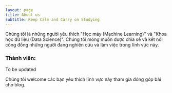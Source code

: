```yaml
---
layout: page
title: About us
subtitle: Keep Calm and Carry on Studying
---
```


Chúng tôi là những người yêu thích "Học máy (Machine Learning)" và "Khoa học dữ liệu (Data Science)". Chúng tôi mong muốn được chia sẻ và kết nối công đồng những người đang nghiên cứu và làm việc trong lĩnh vực này.


### Thành viên:
To be updated

Chúng tôi welcome các bạn yêu thích lĩnh vực này tham gia đóng góp bài cho blog. 